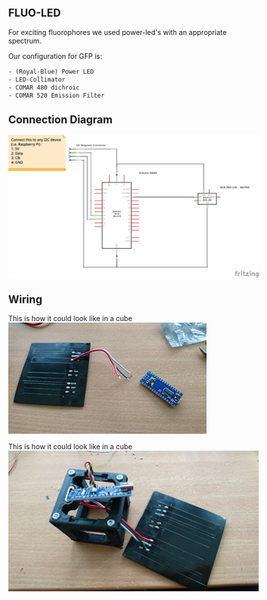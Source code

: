 ## FLUO-LED

For exciting fluorophores we used power-led's with an appropriate spectrum. 

Our configuration for GFP is:

	- (Royal-Blue) Power LED 
	- LED-Collimator
	- COMAR 480 dichroic 
	- COMAR 520 Emission Filter

	

## Connection Diagram

![xypins](./images/LED_Matrix_v0_Schaltplan.png)

## Wiring 
This is how it could look like in a cube
![Wiring1](./images/Wiring1.jpg)

This is how it could look like in a cube
![Wiring2](./images/Wiring2.jpg)
